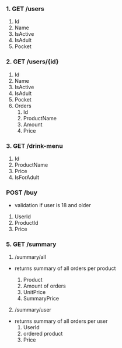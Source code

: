 ### 1. GET /users
1. Id 
2. Name 
3. IsActive 
4. IsAdult 
5. Pocket

### 2. GET /users/{id}
1. Id 
2. Name 
3. IsActive 
4. IsAdult 
5. Pocket 
6. Orders 
   1. Id 
   2. ProductName 
   3. Amount 
   4. Price
 
 ### 3. GET /drink-menu
1. Id 
2. ProductName 
3. Price 
4. IsForAdult 

### POST /buy
- validation if user is 18 and older

1. UserId 
2. ProductId 
3. Price

### 5. GET /summary

1. /summary/all
- returns summary of all orders per product
  
   1. Product 
   2. Amount of orders
   3. UnitPrice 
   4. SummaryPrice

2. /summary/user
- returns summary of all orders per user
   1. UserId 
   2. ordered product 
   3. Price 
